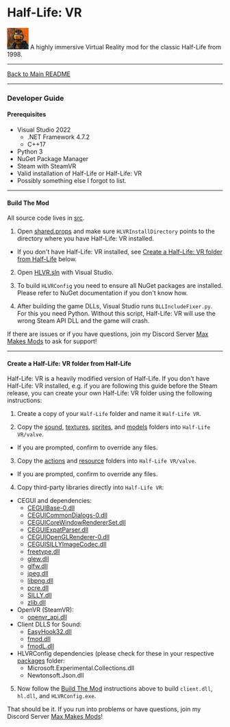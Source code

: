 # Half-Life: VR

<img src="art/game_icon.png" alt="HLVR Game Icon" width="50"/> A highly immersive Virtual Reality mod for the classic Half-Life from 1998.

---

[Back to Main README](README.md)

---

### Developer Guide

#### Prerequisites

- Visual Studio 2022
  - .NET Framework 4.7.2
  - C++17
- Python 3
- NuGet Package Manager
- Steam with SteamVR
- Valid installation of Half-Life or Half-Life: VR
- Possibly something else I forgot to list.

---
#### Build The Mod

All source code lives in [src](../src). 

1. Open [shared.props](../src/shared.props) and make sure `HLVRInstallDirectory` points to the directory where you have Half-Life: VR installed.
  - If you don't have Half-Life: VR installed, see [Create a Half-Life: VR folder from Half-Life](#create-a-half-life-vr-folder-from-half-life) below.

2. Open [HLVR.sln](../src) with Visual Studio.

3. To build `HLVRConfig` you need to ensure all NuGet packages are installed. Please refer to NuGet documentation if you don't know how.

4. After building the game DLLs, Visual Studio runs `DLLIncludeFixer.py`. For this you need Python. Without this script, Half-Life: VR will use the wrong Steam API DLL and the game will crash.

If there are issues or if you have questions, join my Discord Server [Max Makes Mods](https://discord.gg/jujwEGf62K) to ask for support!

---
#### Create a Half-Life: VR folder from Half-Life

Half-Life: VR is a heavily modified version of Half-Life. If you don't have Half-Life: VR installed, e.g. if you are following this guide before the Steam release, you can create your own Half-Life: VR folder using the following instructions:

1. Create a copy of your `Half-Life` folder and name it `Half-Life VR`.

2. Copy the [sound](../art/sound), [textures](../art/textures), [sprites](../art/sprites), and [models](../art/models) folders into `Half-Life VR/valve`.
  - If you are prompted, confirm to override any files.

3. Copy the [actions](../game/actions) and [resource](../game/resource) folders into `Half-Life VR/valve`.
  - If you are prompted, confirm to override any files.

4. Copy third-party libraries directly into `Half-Life VR`:
  - CEGUI and dependencies:
    - [CEGUIBase-0.dll](../src/cegui/bin/CEGUIBase-0.dll)
    - [CEGUICommonDialogs-0.dll](../src/cegui/bin/CEGUICommonDialogs-0.dll)
    - [CEGUICoreWindowRendererSet.dll](../src/cegui/bin/CEGUICoreWindowRendererSet.dll)
    - [CEGUIExpatParser.dll](../src/cegui/bin/CEGUIExpatParser.dll)
    - [CEGUIOpenGLRenderer-0.dll](../src/cegui/bin/CEGUIOpenGLRenderer-0.dll)
    - [CEGUISILLYImageCodec.dll](../src/cegui/bin/CEGUISILLYImageCodec.dll)
    - [freetype.dll](../src/cegui/bin/freetype.dll)
    - [glew.dll](../src/cegui/bin/glew.dll)
    - [glfw.dll](../src/cegui/bin/glfw.dll)
    - [jpeg.dll](../src/cegui/bin/jpeg.dll)
    - [libpng.dll](../src/cegui/bin/libpng.dll)
    - [pcre.dll](../src/cegui/bin/pcre.dll)
    - [SILLY.dll](../src/cegui/bin/SILLY.dll)
    - [zlib.dll](../src/cegui/bin/zlib.dll)
  - OpenVR (SteamVR):
    - [openvr_api.dll](../src/cl_dll/openvr/openvr_api.dll)
  - Client DLLS for Sound:
    - [EasyHook32.dll](../src/cl_dll/EasyHook/bin/EasyHook32.dll)
    - [fmod.dll](../src/cl_dll/fmod/lib/x86/fmod.dll)
    - [fmodL.dll](../src/cl_dll/fmod/lib/x86/fmodL.dll)
  - HLVRConfig dependencies (please check for these in your respective [packages](src/packages) folder:
    - Microsoft.Experimental.Collections.dll
    - Newtonsoft.Json.dll

5. Now follow the [Build The Mod](#build-the-mod) instructions above to build `client.dll`, `hl.dll`, and `HLVRConfig.exe`.

That should be it. If you run into problems or have questions, join my Discord Server [Max Makes Mods](https://discord.gg/jujwEGf62K)!
